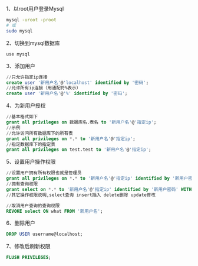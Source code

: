 1、以root用户登录Mysql
```bash
mysql -uroot -proot
# 或
sudo mysql
```
2、切换到mysql数据库
```
use mysql
```
3、添加用户
```sql
//只允许指定ip连接
create user '新用户名'@'localhost' identified by '密码';
//允许所有ip连接（用通配符%表示）
create user '新用户名'@'%' identified by '密码';
```
4、为新用户授权
```sql
//基本格式如下
grant all privileges on 数据库名.表名 to '新用户名'@'指定ip';
//示例
//允许访问所有数据库下的所有表
grant all privileges on *.* to '新用户名'@'指定ip';
//指定数据库下的指定表
grant all privileges on test.test to '新用户名'@'指定ip';
```
5、设置用户操作权限
```sql
//设置用户拥有所有权限也就是管理员
grant all privileges on *.* to '新用户名'@'指定ip' identified by '新用户密码' WITH GRANT OPTION;
//拥有查询权限
grant select on *.* to '新用户名'@'指定ip' identified by '新用户密码' WITH GRANT OPTION;
//其它操作权限说明,select查询 insert插入 delete删除 update修改

//取消用户查询的查询权限
REVOKE select ON what FROM '新用户名';
```
6、删除用户
```sql
DROP USER username@localhost;
```
7、修改后刷新权限
```sql
FLUSH PRIVILEGES;
```


